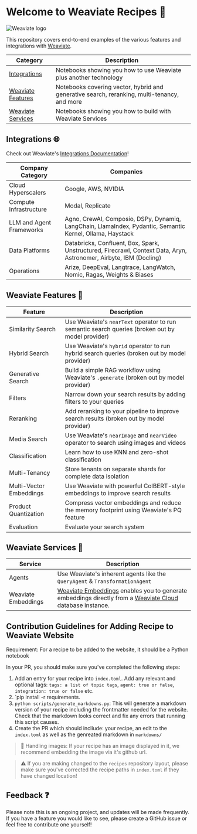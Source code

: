 # Welcome to Weaviate Recipes 💚

![Weaviate logo](.github/Weaviate.png)

This repository covers end-to-end examples of the various features and integrations with [Weaviate](https://www.weaviate.io).

| Category | Description |
| -------------|---------|
| [Integrations](/integrations)| Notebooks showing you how to use Weaviate plus another technology |
| [Weaviate Features](/weaviate-features) | Notebooks covering vector, hybrid and generative search, reranking, multi-tenancy, and more |
| [Weaviate Services](/weaviate-services/) | Notebooks showing you how to build with Weaviate Services |

## Integrations 🌐
Check out Weaviate's [Integrations Documentation](https://weaviate.io/developers/integrations)!

| Company Category | Companies |
|------------------|-----------|
| Cloud Hyperscalers | Google, AWS, NVIDIA |
| Compute Infrastructure | Modal, Replicate |
| LLM and Agent Frameworks | Agno, CrewAI, Composio, DSPy, Dynamiq, LangChain, LlamaIndex, Pydantic, Semantic Kernel, Ollama, Haystack |
| Data Platforms| Databricks, Confluent, Box, Spark, Unstructured, Firecrawl, Context Data, Aryn, Astronomer, Airbyte, IBM (Docling) |
| Operations | Arize, DeepEval, Langtrace, LangWatch, Nomic, Ragas, Weights & Biases |


## Weaviate Features 🔧

| Feature | Description |
|---------|-------------|
| Similarity Search | Use Weaviate's `nearText` operator to run semantic search queries (broken out by model provider) |
| Hybrid Search | Use Weaviate's `hybrid` operator to run hybrid search queries (broken out by model provider) |
| Generative Search | Build a simple RAG workflow using Weaviate's `.generate` (broken out by model provider) |
| Filters | Narrow down your search results by adding filters to your queries |
| Reranking | Add reranking to your pipeline to improve search results (broken out by model provider) |
| Media Search | Use Weaviate's `nearImage` and `nearVideo` operator to search using images and videos |
| Classification | Learn how to use KNN and zero-shot classification |
| Multi-Tenancy | Store tenants on separate shards for complete data isolation |
| Multi-Vector Embeddings | Use Weaviate with powerful ColBERT-style embeddings to improve search results |
| Product Quantization | Compress vector embeddings and reduce the memory footprint using Weaviate's PQ feature |
| Evaluation | Evaluate your search system |

## Weaviate Services 🧰
| Service | Description |
|---------|-------------|
| Agents | Use Weaviate's inherent agents like the `QueryAgent` & `TransformationAgent` |
| Weaviate Embeddings | [Weaviate Embeddings](https://weaviate.io/developers/wcs/embeddings) enables you to generate embeddings directly from a [Weaviate Cloud](https://console.weaviate.cloud/) database instance. | 

## Contribution Guidelines for Adding Recipe to Weaviate Website

Requirement: For a recipe to be added to the website, it should be a Python notebook

In your PR, you should make sure you've completed the following steps:

1. Add an entry for your recipe into `index.toml`. Add any relevant and optional tags: `tags: a list of topic tags`, `agent: true or false`, `integration: true or false` etc.
2. `pip install -r requirements.
3. `python scripts/generate_markdowns.py`: This will generate a markdown version of your recipe including the frontmatter needed for the website. Check that the markdown looks correct and fix any errors that running this script causes.
4. Create the PR which should incliude: your recipe, an edit to the `index.toml` as well as the genreated markdown in `markdowns/`

> 🌅 Handling images: If your recipe has an image displayed in it, we recommend embedding the image via it's github url.

> ⚠️ If you are making changed to the `recipes` repository layout, please make sure you've corrected the recipe paths in `index.toml` if they have changed location!

## Feedback ❓
Please note this is an ongoing project, and updates will be made frequently. If you have a feature you would like to see, please create a GitHub issue or feel free to contribute one yourself!
